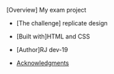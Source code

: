  [Overview]
 My exam project
  - [The challenge] replicate design
  
    
  
  - [Built with]HTML and CSS
    
- [Author]RJ dev-19
- [Acknowledgments](#acknowledgments)

